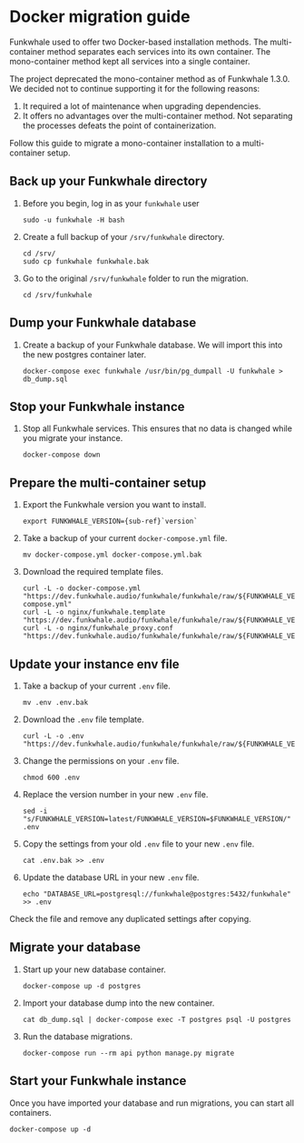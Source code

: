 # Docker migration guide

Funkwhale used to offer two Docker-based installation methods. The multi-container method separates each services into its own container. The mono-container method kept all services into a single container.

The project deprecated the mono-container method as of Funkwhale 1.3.0. We decided not to continue supporting it for the following reasons:

1. It required a lot of maintenance when upgrading dependencies.
2. It offers no advantages over the multi-container method. Not separating the processes defeats the point of containerization.

Follow this guide to migrate a mono-container installation to a multi-container setup.

## Back up your Funkwhale directory

1. Before you begin, log in as your `funkwhale` user

   ```{code-block} sh
   sudo -u funkwhale -H bash
   ```

2. Create a full backup of your `/srv/funkwhale` directory.

   ```{code-block} sh
   cd /srv/
   sudo cp funkwhale funkwhale.bak
   ```

3. Go to the original `/srv/funkwhale` folder to run the migration.

   ```{code-block} sh
   cd /srv/funkwhale
   ```

## Dump your Funkwhale database

1. Create a backup of your Funkwhale database. We will import this into the new postgres container later.

   ```{code-block} sh
   docker-compose exec funkwhale /usr/bin/pg_dumpall -U funkwhale > db_dump.sql
   ```

## Stop your Funkwhale instance

1. Stop all Funkwhale services. This ensures that no data is changed while you migrate your instance.

   ```{code-block} sh
   docker-compose down
   ```

## Prepare the multi-container setup

1. Export the Funkwhale version you want to install.

   ```{parsed-literal}
   export FUNKWHALE_VERSION={sub-ref}`version`
   ```

2. Take a backup of your current `docker-compose.yml` file.

   ```{code-block} sh
   mv docker-compose.yml docker-compose.yml.bak
   ```

3. Download the required template files.

   ```{code-block} sh
   curl -L -o docker-compose.yml "https://dev.funkwhale.audio/funkwhale/funkwhale/raw/${FUNKWHALE_VERSION}/deploy/docker-compose.yml"
   curl -L -o nginx/funkwhale.template "https://dev.funkwhale.audio/funkwhale/funkwhale/raw/${FUNKWHALE_VERSION}/deploy/docker.nginx.template"
   curl -L -o nginx/funkwhale_proxy.conf "https://dev.funkwhale.audio/funkwhale/funkwhale/raw/${FUNKWHALE_VERSION}/deploy/docker.funkwhale_proxy.conf"
   ```

## Update your instance env file

1. Take a backup of your current `.env` file.

   ```{code-block} sh
   mv .env .env.bak
   ```

2. Download the `.env` file template.

   ```{code-block} sh
   curl -L -o .env "https://dev.funkwhale.audio/funkwhale/funkwhale/raw/${FUNKWHALE_VERSION}/deploy/env.prod.sample"
   ```

3. Change the permissions on your `.env` file.

   ```{code-block} sh
   chmod 600 .env
   ```

4. Replace the version number in your new `.env` file.

   ```{code-block} sh
   sed -i "s/FUNKWHALE_VERSION=latest/FUNKWHALE_VERSION=$FUNKWHALE_VERSION/" .env
   ```

5. Copy the settings from your old `.env` file to your new `.env` file.

   ```{code-block} sh
   cat .env.bak >> .env
   ```

6. Update the database URL in your new `.env` file.

   ```{code-block} sh
   echo "DATABASE_URL=postgresql://funkwhale@postgres:5432/funkwhale" >> .env
   ```

Check the file and remove any duplicated settings after copying.

## Migrate your database

1. Start up your new database container.

   ```{code-block} sh
   docker-compose up -d postgres
   ```

2. Import your database dump into the new container.

   ```{code-block} sh
   cat db_dump.sql | docker-compose exec -T postgres psql -U postgres
   ```

3. Run the database migrations.

   ```{code-block} sh
   docker-compose run --rm api python manage.py migrate
   ```

## Start your Funkwhale instance

Once you have imported your database and run migrations, you can start all containers.

   ```{code-block} sh
   docker-compose up -d
   ```
